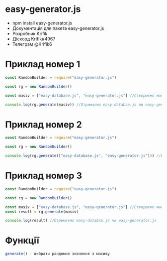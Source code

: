 # easy-generator.js
- npm install easy-generator.js
- Документація для пакета easy-generator.js
- Розробник Krifik
- Діскорд Krifik#4967
- Телеграм @Krifik6

# Приклад номер 1 
```javascript
const RandomBuilder = require("easy-generator.js")

const rg = new RandomBuilder()

const masiv = ["easy-database.js", "easy-generator.js"] //Створюємо масив з двума елементами 

console.log(rg.generate(masiv)) //Отримаємо easy-databse.js чи easy-generator.js
```

# Приклад номер 2
```javascript
const RandomBuilder = require("easy-generator.js")

const rg = new RandomBuilder() 

console.log(rg.generate(["easy-database.js", "easy-generator.js"])) //Отримаємо easy-databse.js чи easy-generator.js
```

# Приклад номер 3
```javascript
const RandomBuilder = require("easy-generator.js")

const rg = new RandomBuilder()

const masiv = ["easy-database.js", "easy-generator.js"] //Створюємо масив з двума елементами
const result = rg.generate(masiv)

console.log(result) //Отримаємо easy-databse.js чи easy-generator.js
```

# Функції
```javascript
generate() - вибрати рандомне значення з масиву
```

